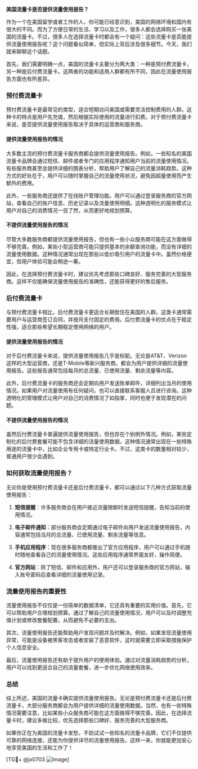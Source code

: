 **美国流量卡是否提供流量使用报告？**

作为一个在美国留学或者工作的人，你可能已经意识到，美国的网络环境和国内有很大的不同。而为了方便日常的生活、学习以及工作，很多人都会选择购买一张美国的流量卡。不过，很多人在选择流量卡时都会有一个疑问：这些流量卡是否能提供流量使用报告呢？这个问题看似简单，但实际上背后涉及很多细节。今天，我们就来聊聊这个话题。

首先，我们需要明确一点，美国的流量卡主要分为两大类：一种是预付费流量卡，另一种是后付费流量卡。这两者的功能和适用人群都有所不同，因此在流量使用报告方面也有所差异。

### 预付费流量卡

预付费流量卡是最常见的类型，适合短期访问美国或需要灵活控制费用的人群。这种卡的特点是用户先充值，然后根据实际使用的流量进行扣费。对于预付费流量卡来说，是否提供流量使用报告取决于具体的运营商和服务商。

#### 提供流量使用报告的情况

大多数主流的预付费流量卡服务商都会提供流量使用报告。例如，一些知名的美国流量卡品牌会通过短信、邮件或者专门的应用程序通知用户当前的流量使用情况。有些服务商甚至会提供详细的图表分析，帮助用户了解自己的流量消耗趋势。这种方式的好处在于，用户可以随时掌握自己的流量使用状况，避免因超量使用而产生额外的费用。

此外，一些服务商还提供了在线账户管理功能。用户可以通过登录服务商的官方网站，查看自己的账户信息、历史记录以及流量使用明细。这种透明化的服务模式让用户对自己的消费情况一目了然，从而更好地规划预算。

#### 不提供流量使用报告的情况

尽管大多数服务商都提供流量使用报告，但也有一些小众服务商可能在这方面做得不够完善。例如，某些小型运营商可能只提供基本的余额查询功能，而没有详细的流量使用数据。这种情况通常出现在那些以低价吸引用户的流量卡中。虽然价格便宜，但用户体验可能会稍逊一筹。

因此，在选择预付费流量卡时，建议优先考虑那些口碑良好、服务完善的大型服务商。这样不仅能确保流量使用报告的准确性，还能获得更好的售后服务。

### 后付费流量卡

与预付费流量卡相比，后付费流量卡更适合长期居住在美国的人群。这类卡通常需要用户与运营商签订合同，并按月支付固定的费用。后付费流量卡的优点在于稳定性强，适合那些希望长期稳定使用网络的用户。

#### 提供流量使用报告的情况

对于后付费流量卡来说，提供流量使用报告几乎是标配。无论是AT&T、Verizon这样的大型运营商，还是T-Mobile等新兴服务商，都会为用户提供详细的流量使用报告。这些报告通常包括每月的总流量、已使用流量、剩余流量等内容。

此外，后付费流量卡的服务商还会定期向用户发送账单邮件，详细列出当月的使用情况。如果用户对流量使用有任何疑问，也可以直接联系客服人员进行咨询。这种透明化的管理模式让用户对自己的消费情况了如指掌，同时也便于发现潜在的问题。

#### 不提供流量使用报告的情况

虽然后付费流量卡普遍提供流量使用报告，但也存在个别例外情况。例如，某些定制化的后付费套餐可能不包含详细的流量使用数据。这种情况通常出现在一些特殊用途的流量卡中，比如企业专用卡或特定行业卡。不过，这类卡的数量相对较少，普通用户很少会遇到。

### 如何获取流量使用报告？

无论你是使用预付费流量卡还是后付费流量卡，都可以通过以下几种方式获取流量使用报告：

1. **短信提醒**：许多服务商会在用户接近流量限额时发送短信提醒，告知当前的使用情况。
   
2. **电子邮件通知**：部分服务商会定期通过电子邮件向用户发送流量使用报告，内容通常包括当月的总流量、已使用流量、剩余流量等信息。

3. **手机应用程序**：现在很多服务商都推出了官方应用程序，用户可以通过手机随时随地查看自己的流量使用情况。这些应用程序通常界面友好，操作简便。

4. **官方网站**：除了短信、邮件和应用外，用户还可以登录服务商的官方网站，输入账号密码后查看详细的流量使用记录。

### 流量使用报告的重要性

流量使用报告不仅仅是一份简单的数据清单，它还具有重要的实用价值。首先，它可以帮助用户合理规划预算。通过了解自己的流量使用情况，用户可以及时调整充值计划或修改套餐配置，从而避免不必要的支出。

其次，流量使用报告还能帮助用户发现问题并及时解决。例如，如果发现流量使用异常，可能是设备被黑客攻击或者安装了恶意软件，这时就需要立即采取措施保护个人信息安全。

最后，流量使用报告还有助于提升用户的使用体验。通过对流量消耗趋势的分析，用户可以找到更适合自己的流量套餐，进一步优化网络使用效率。

### 总结

综上所述，美国的流量卡确实提供流量使用报告。无论是预付费流量卡还是后付费流量卡，大部分服务商都会为用户提供详细的流量使用数据。当然，也有一些特殊情况需要注意，比如某些小众服务商可能在这方面做得不够完善。因此，在选择流量卡时，建议多做比较，优先选择那些口碑好、服务完善的大型服务商。

如果你正在为美国的流量卡发愁，不妨试试一些知名的流量卡品牌，它们不仅提供可靠的网络连接，还能为你提供详尽的流量使用报告。这样一来，你就能更加安心地享受美国的生活和工作了！

[TG💪+ @jx0703 ![Image](https://github.com/user-attachments/assets/dbca1d08-cadb-493c-b0ec-ad6f7a83f270)]